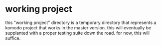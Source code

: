 # working project
this "working project" directory is a temporary 
directory that represents a komodo project that works
in the master version. this will eventually be supplanted with
a proper testing suite down the road. for now, this will suffice.

